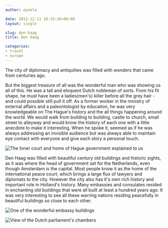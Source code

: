 ```yaml
---
author: eyoela

date: 2013-12-11 18:33:26+00:00
layout: single

slug: den-haag
title: Den Haag

categories:
- travel
- europe
---
```


The city of diplomacy and antiquities was filled with wonders that came from centuries ago.

But the biggest treasure of all was the wonderful man who was showing us all of this. He was a tall and eloquent Dutch nobleman of sorts. From his fit shape, he must have been a ladies(men's) killer before all the grey hair - and could possible still pull it off. As a former worker in the ministry of external affairs and a paleontologist by education, he was very knowledgeable on The Hague's history and the all things happening around the world. We would walk from building to building, castle to church, small street to alleyway and would know the history of each one with a little anecdote to make it interesting. When he spoke it, seemed as if he was always addressing an invisible audience but was always able to maintain eye contact with everyone and give each story a personal touch.

![The Inner court and home of Hague government explained to us]({{site.baseurl}}/assets/images/Binnenhof-Inner-court-Hague.jpg)

Den Haag was filled with beautiful century old buildings and historic sights, as it was where the head of government sat for the Netherlands, even though Amsterdam is the capital. Most people know it as the home of the international peace court, which brings a large flux of lawyers and diplomats to the city. However the city also has it's own rich history and important role in Holland's history. Many embassies and consulates resided in enchanting old buildings that were all built at least a hundred years ago. It was very interesting to see all these warring nations residing peacefully in beautiful buildings so close to each other.

![One of the wonderful embassy buildings]({{site.baseurl}}/assets/images/banglore--buffet.jpg)

![View of the Dutch parliament's chambers]({{site.baseurl}}/assets/images/banglore-wg-buffet.jpg)
